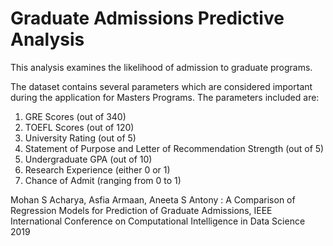 # Graduate Admissions Predictive Analysis
This analysis examines the likelihood of admission to graduate programs.

The dataset contains several parameters which are considered important during the application for Masters Programs. The parameters included are: 
1. GRE Scores (out of 340)
2. TOEFL Scores (out of 120)
3. University Rating (out of 5)
4. Statement of Purpose and Letter of Recommendation Strength (out of 5) 
5. Undergraduate GPA (out of 10)
6. Research Experience (either 0 or 1)
7. Chance of Admit (ranging from 0 to 1)

Mohan S Acharya, Asfia Armaan, Aneeta S Antony : A Comparison of Regression Models for Prediction of Graduate Admissions, IEEE International Conference on Computational Intelligence in Data Science 2019
